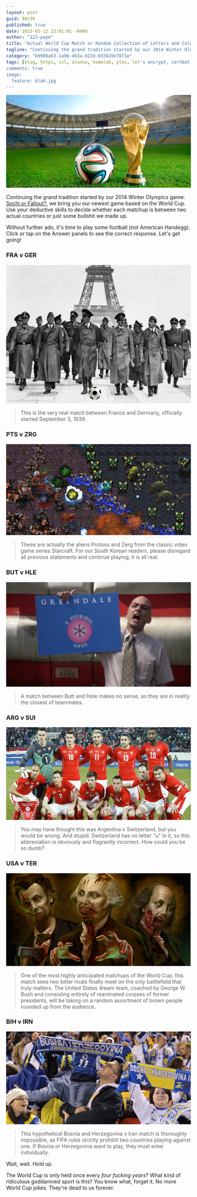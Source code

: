 ```yaml
---
layout: post
guid: 9dc39
published: true
date: 2015-03-12 13:01:01 -0400
author: "123-pope"
title: "Actual World Cup Match or Random Collection of Letters and Colors?"
tagline: "Continuing the grand tradition started by our 2014 Winter Olympics game: Sochi or Fallout?, we bring you our newest game based on the World Cup. Use your deductive skills to decide whether each matchup is between two actual countries or just some bullshit we made up."
category: "b9906a63-1a96-463a-822d-655020e7871e"
tags: [blag, https, ssl, alonso, homelab, plex, let's encrypt, certbot]
comments: true
image:
  feature: blah.jpg
---
```


![](/assets/img/lol/worldcupquiz.png)

Continuing the grand tradition started by our 2014 Winter Olympics game: [Sochi or Fallout?](/post/81814), we bring you our newest game based on the World Cup. Use your deductive skills to decide whether each matchup is between two actual countries or just some bullshit we made up.

Without further ado, it's time to play some football (not American Handegg). Click or tap on the Answer panels to see the correct response. Let's get going!

### FRA v GER

![Real](/assets/img/lol/worldcupmatch1.png)  

> This is the very real match between France and Germany, officially started September 3, 1939.

### PTS v ZRG

![Fake](/assets/img/lol/worldcupmatch2.jpg)  

> These are actually the aliens Protoss and Zerg from the classic video game series Starcraft. For our South Korean readers, please disregard all previous statements and continue playing; it is all real.

### BUT v HLE

![Fake](/assets/img/lol/worldcupmatch3.jpg)  

> A match between Butt and Hole makes no sense, as they are in reality the closest of teammates.

### ARG v SUI

![Fake](/assets/img/lol/worldcupmatch4.png)  

> You may have thought this was Argentina v Switzerland, but you would be wrong. And stupid. Switzerland has no letter "u" in it, so this abbreviation is obviously and flagrantly incorrect. How could you be so dumb?

### USA v TER

![True](/assets/img/lol/worldcupmatch5.png)  

> One of the most highly anticipated matchups of the World Cup, this match sees two bitter rivals finally meet on the only battlefield that truly matters. The United States dream team, coached by George W. Bush and consisting entirely of reanimated corpses of former presidents, will be taking on a random assortment of brown people rounded up from the audience.

### BIH v IRN

![Fake](/assets/img/lol/worldcupmatch6.png)  

> This hypothetical Bosnia and Herzegovina v Iran match is thoroughly impossible, as FIFA rules strictly prohibit two countries playing against one. If Bosnia or Herzegovina want to play, they must enter individually.

Wait, wait. Hold up.

The World Cup is only held once every _four fucking years_? What kind of ridiculous goddamned sport is this? You know what, forget it. No more World Cup jokes. They're dead to us forever.

<script type="text/javascript">$(document).ready(function(){ $('.answerpanel').before('<blockquote class="showanswer"><p><a>Click to show answer</a></p></blockquote>').hide(); $('.showanswer').click(function(eo){ $(this).next('.answerpanel').show(); var theimg = $(this).next('.answerpanel').children('img'); if($('img.headliner').width() == 600){ theimg.height(342); theimg.width(600); }else{ theimg.height(450); theimg.width(800); } $(this).hide(); }); });</script>

<style type="text/css">div.answerpanel{margin-top:30px;margin-bottom:50px;}</style>